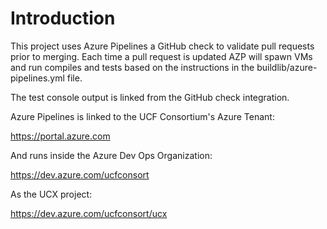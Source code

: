 # Introduction

This project uses Azure Pipelines a GitHub check to validate pull requests
prior to merging. Each time a pull request is updated AZP will spawn VMs and
run compiles and tests based on the instructions in the
buildlib/azure-pipelines.yml file.

The test console output is linked from the GitHub check integration.

Azure Pipelines is linked to the UCF Consortium's Azure Tenant:

   https://portal.azure.com

And runs inside the Azure Dev Ops Organization:

   https://dev.azure.com/ucfconsort

As the UCX project:

   https://dev.azure.com/ucfconsort/ucx
